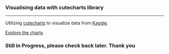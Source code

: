 <h3>Visualising data with cutecharts library</h3>
<hr>

Utilizing <a href="https://github.com/cutecharts/cutecharts.py">cutecharts</a> to visualize data from <a href="https://www.kaggle.com/thomaskonstantin/highly-rated-children-books-and-stories"> Kaggle</a>.

<a href="https://foofx88.github.io/story_time_with_FX/">Explore the charts</a>
<h3>Still in Progress, please check back later. Thank you</h3>
